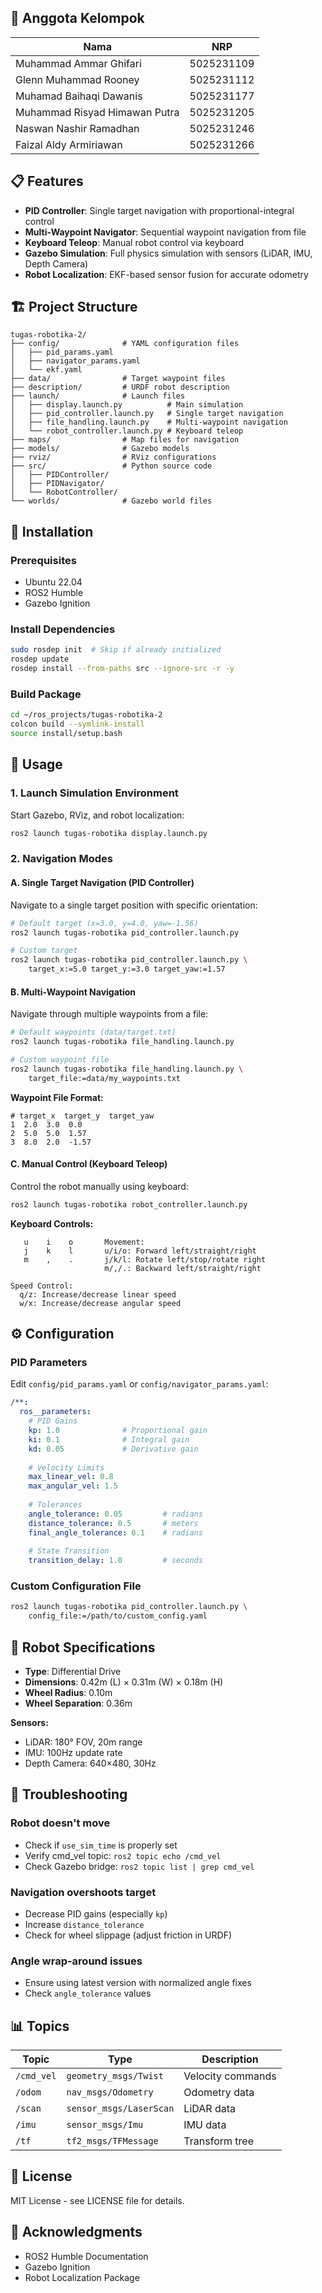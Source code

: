 ## 👥 Anggota Kelompok

| Nama | NRP |
|------|-----|
| Muhammad Ammar Ghifari | 5025231109 |
| Glenn Muhammad Rooney | 5025231112 |
| Muhamad Baihaqi Dawanis | 5025231177 |
| Muhammad Risyad Himawan Putra | 5025231205 |
| Naswan Nashir Ramadhan | 5025231246 |
| Faizal Aldy Armiriawan | 5025231266 |

## 📋 Features

- **PID Controller**: Single target navigation with proportional-integral control
- **Multi-Waypoint Navigator**: Sequential waypoint navigation from file
- **Keyboard Teleop**: Manual robot control via keyboard
- **Gazebo Simulation**: Full physics simulation with sensors (LiDAR, IMU, Depth Camera)
- **Robot Localization**: EKF-based sensor fusion for accurate odometry

## 🏗️ Project Structure

```
tugas-robotika-2/
├── config/              # YAML configuration files
│   ├── pid_params.yaml
│   ├── navigator_params.yaml
│   └── ekf.yaml
├── data/                # Target waypoint files
├── description/         # URDF robot description
├── launch/              # Launch files
│   ├── display.launch.py          # Main simulation
│   ├── pid_controller.launch.py   # Single target navigation
│   ├── file_handling.launch.py    # Multi-waypoint navigation
│   └── robot_controller.launch.py # Keyboard teleop
├── maps/                # Map files for navigation
├── models/              # Gazebo models
├── rviz/                # RViz configurations
├── src/                 # Python source code
│   ├── PIDController/
│   ├── PIDNavigator/
│   └── RobotController/
└── worlds/              # Gazebo world files
```

## 🔧 Installation

### Prerequisites

- Ubuntu 22.04
- ROS2 Humble
- Gazebo Ignition

### Install Dependencies

```bash
sudo rosdep init  # Skip if already initialized
rosdep update
rosdep install --from-paths src --ignore-src -r -y
```

### Build Package

```bash
cd ~/ros_projects/tugas-robotika-2
colcon build --symlink-install
source install/setup.bash
```

## 🚀 Usage

### 1. Launch Simulation Environment

Start Gazebo, RViz, and robot localization:

```bash
ros2 launch tugas-robotika display.launch.py
```

### 2. Navigation Modes

#### A. Single Target Navigation (PID Controller)

Navigate to a single target position with specific orientation:

```bash
# Default target (x=3.0, y=4.0, yaw=-1.56)
ros2 launch tugas-robotika pid_controller.launch.py

# Custom target
ros2 launch tugas-robotika pid_controller.launch.py \
    target_x:=5.0 target_y:=3.0 target_yaw:=1.57
```

#### B. Multi-Waypoint Navigation

Navigate through multiple waypoints from a file:

```bash
# Default waypoints (data/target.txt)
ros2 launch tugas-robotika file_handling.launch.py

# Custom waypoint file
ros2 launch tugas-robotika file_handling.launch.py \
    target_file:=data/my_waypoints.txt
```

**Waypoint File Format:**
```
# target_x  target_y  target_yaw
1  2.0  3.0  0.0
2  5.0  5.0  1.57
3  8.0  2.0  -1.57
```

#### C. Manual Control (Keyboard Teleop)

Control the robot manually using keyboard:

```bash
ros2 launch tugas-robotika robot_controller.launch.py
```

**Keyboard Controls:**
```
   u    i    o       Movement:
   j    k    l       u/i/o: Forward left/straight/right
   m    ,    .       j/k/l: Rotate left/stop/rotate right
                     m/,/.: Backward left/straight/right

Speed Control:
  q/z: Increase/decrease linear speed
  w/x: Increase/decrease angular speed
```

## ⚙️ Configuration

### PID Parameters

Edit `config/pid_params.yaml` or `config/navigator_params.yaml`:

```yaml
/**:
  ros__parameters:
    # PID Gains
    kp: 1.0              # Proportional gain
    ki: 0.1              # Integral gain
    kd: 0.05             # Derivative gain
    
    # Velocity Limits
    max_linear_vel: 0.8
    max_angular_vel: 1.5
    
    # Tolerances
    angle_tolerance: 0.05         # radians
    distance_tolerance: 0.5       # meters
    final_angle_tolerance: 0.1    # radians
    
    # State Transition
    transition_delay: 1.0         # seconds
```

### Custom Configuration File

```bash
ros2 launch tugas-robotika pid_controller.launch.py \
    config_file:=/path/to/custom_config.yaml
```

## 🤖 Robot Specifications

- **Type**: Differential Drive
- **Dimensions**: 0.42m (L) × 0.31m (W) × 0.18m (H)
- **Wheel Radius**: 0.10m
- **Wheel Separation**: 0.36m

**Sensors:**
- LiDAR: 180° FOV, 20m range
- IMU: 100Hz update rate
- Depth Camera: 640×480, 30Hz

## 🐛 Troubleshooting

### Robot doesn't move
- Check if `use_sim_time` is properly set
- Verify cmd_vel topic: `ros2 topic echo /cmd_vel`
- Check Gazebo bridge: `ros2 topic list | grep cmd_vel`

### Navigation overshoots target
- Decrease PID gains (especially `kp`)
- Increase `distance_tolerance`
- Check for wheel slippage (adjust friction in URDF)

### Angle wrap-around issues
- Ensure using latest version with normalized angle fixes
- Check `angle_tolerance` values

## 📊 Topics

| Topic | Type | Description |
|-------|------|-------------|
| `/cmd_vel` | `geometry_msgs/Twist` | Velocity commands |
| `/odom` | `nav_msgs/Odometry` | Odometry data |
| `/scan` | `sensor_msgs/LaserScan` | LiDAR data |
| `/imu` | `sensor_msgs/Imu` | IMU data |
| `/tf` | `tf2_msgs/TFMessage` | Transform tree |

## 📝 License

MIT License - see LICENSE file for details.

## 🙏 Acknowledgments

- ROS2 Humble Documentation
- Gazebo Ignition
- Robot Localization Package
